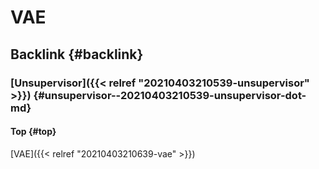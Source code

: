 # VAE


## Backlink {#backlink}


### [Unsupervisor]({{< relref "20210403210539-unsupervisor" >}}) {#unsupervisor--20210403210539-unsupervisor-dot-md}


#### Top {#top}

[VAE]({{< relref "20210403210639-vae" >}})
